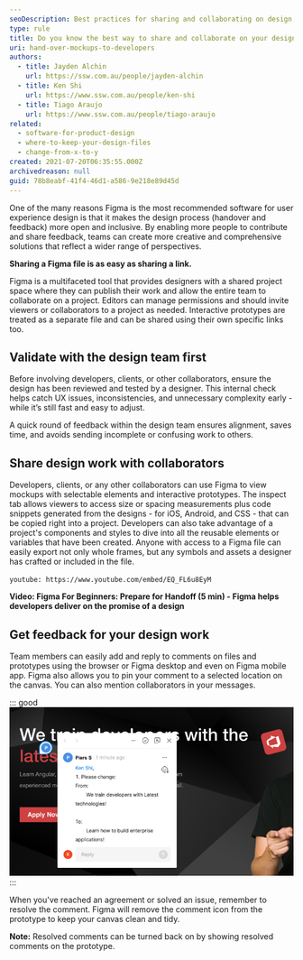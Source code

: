 ```yaml
---
seoDescription: Best practices for sharing and collaborating on design work involve using Figma's shared project space to enable open and inclusive feedback.
type: rule
title: Do you know the best way to share and collaborate on your design work?
uri: hand-over-mockups-to-developers
authors:
  - title: Jayden Alchin
    url: https://ssw.com.au/people/jayden-alchin
  - title: Ken Shi
    url: https://www.ssw.com.au/people/ken-shi
  - title: Tiago Araujo
    url: https://www.ssw.com.au/people/tiago-araujo
related:
  - software-for-product-design
  - where-to-keep-your-design-files
  - change-from-x-to-y
created: 2021-07-20T06:35:55.000Z
archivedreason: null
guid: 78b8eabf-41f4-46d1-a586-9e218e89d45d
---
```


One of the many reasons Figma is the most recommended software for user experience design is that it makes the design process (handover and feedback) more open and inclusive. By enabling more people to contribute and share feedback, teams can create more creative and comprehensive solutions that reflect a wider range of perspectives.

<!--endintro-->

**Sharing a Figma file is as easy as sharing a link.**

Figma is a multifaceted tool that provides designers with a shared project space where they can publish their work and allow the entire team to collaborate on a project. Editors can manage permissions and should invite viewers or collaborators to a project as needed. Interactive prototypes are treated as a separate file and can be shared using their own specific links too.

## Validate with the design team first

Before involving developers, clients, or other collaborators, ensure the design has been reviewed and tested by a designer. This internal check helps catch UX issues, inconsistencies, and unnecessary complexity early - while it’s still fast and easy to adjust.

A quick round of feedback within the design team ensures alignment, saves time, and avoids sending incomplete or confusing work to others.

## Share design work with collaborators

Developers, clients, or any other collaborators can use Figma to view mockups with selectable elements and interactive prototypes. The inspect tab allows viewers to access size or spacing measurements plus code snippets generated from the designs - for iOS, Android, and CSS - that can be copied right into a project. Developers can also take advantage of a project's components and styles to dive into all the reusable elements or variables that have been created. Anyone with access to a Figma file can easily export not only whole frames, but any symbols and assets a designer has crafted or included in the file.

`youtube: https://www.youtube.com/embed/EQ_FL6u8EyM`

**Video: Figma For Beginners: Prepare for Handoff (5 min) - Figma helps developers deliver on the promise of a design**

## Get feedback for your design work

Team members can easily add and reply to comments on files and prototypes using the browser or Figma desktop and even on Figma mobile app. Figma also allows you to pin your comment to a selected location on the canvas. You can also mention collaborators in your messages.

::: good
![Figure: Good example - Feedback pinned to a location, mentioned a designer and using change from X to Y rule](figma-feedback.png)
:::

When you've reached an agreement or solved an issue, remember to resolve the comment. Figma will remove the comment icon from the prototype to keep your canvas clean and tidy.

**Note:** Resolved comments can be turned back on by showing resolved comments on the prototype.
